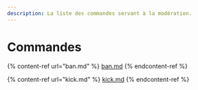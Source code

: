 ```yaml
---
description: La liste des commandes servant à la modération.
---
```


# Commandes

{% content-ref url="ban.md" %}
[ban.md](ban.md)
{% endcontent-ref %}

{% content-ref url="kick.md" %}
[kick.md](kick.md)
{% endcontent-ref %}
